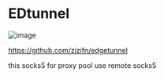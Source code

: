 # EDtunnel

![image](https://cloudflare-ipfs.com/ipfs/bafybeigd6i5aavwpr6wvnwuyayklq3omonggta4x2q7kpmgafj357nkcky)

https://github.com/zizifn/edgetunnel

this socks5 for proxy pool use remote socks5
